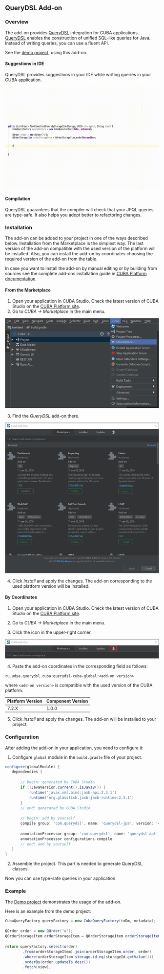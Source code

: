 ## QueryDSL Add-on

### Overview

The add-on provides [QueryDSL](http://www.querydsl.com/) integration for CUBA applications. [QueryDSL](http://www.querydsl.com/) enables the construction of unified SQL-like queries for Java. Instead of writing queries, you can use a fluent API.

See the [demo project](https://github.com/ikuchmin/querydsl-shop), using this add-on.

#### Suggestions in IDE

QueryDSL provides suggestions in your IDE while writing queries in your CUBA application.

![Alt Text](doc/query_dsl_support.gif)

#### Compilation

QueryDSL guarantees that the compiler will check that your JPQL queries are type-safe. It also helps you adopt better to refactoring changes.



### Installation

The add-on can be added to your project in one of the ways described below. Installation from the Marketplace is the simplest way. The last version of the add-on compatible with the used version of the platform will be installed.
Also, you can install the add-on by coordinates choosing the required version of the add-on from the table.

In case you want to install the add-on by manual editing or by building from sources see the complete add-ons installation guide in [CUBA Platform documentation](https://doc.cuba-platform.com/manual-latest/manual.html#app_components_usage).

#### From the Marketplace

1. Open your application in CUBA Studio. Check the latest version of CUBA Studio on the [CUBA Platform site](https://www.cuba-platform.com/download/previous-studio/).
2. Go to *CUBA -> Marketplace* in the main menu.

 ![marketplace](img/marketplace.png)

3. Find the *QueryDSL* add-on there.

 ![addons](img/addons.png)

4. Click *Install* and apply the changes. The add-on corresponding to the used platform version will be installed.

#### By Сoordinates

1. Open your application in CUBA Studio. Check the latest version of CUBA Studio on the [CUBA Platform site](https://www.cuba-platform.com/download/previous-studio/).

2. Go to *CUBA -> Marketplace* in the main menu.

3. Click the icon in the upper-right corner.

 ![by-coordinates](img/by-coordinates.png)

4. Paste the add-on coordinates in the corresponding field as follows:

 `ru.udya.querydsl.cuba:querydsl-cuba-global:<add-on version>`

 where `<add-on version>` is compatible with the used version of the CUBA platform.

 | Platform Version | Component Version |
|-------------------|-------------------|
| 7.2.X             | 1.0.0             |

5. Click *Install* and apply the changes. The add-on will be installed to your project.

### Configuration

After adding the add-on in your application, you need to configure it:

1. Configure `global` module in the `build.gradle` file of your project.

 ```groovy
configure(globalModule) {
    dependencies {
    
        // begin: generated by CUBA Studio
        if (!JavaVersion.current().isJava8()) {
            runtime('javax.xml.bind:jaxb-api:2.3.1')
            runtime('org.glassfish.jaxb:jaxb-runtime:2.3.1')
        }
        // end: generated by CUBA Studio

        // begin: add by yourself
        compile group: 'com.querydsl', name: 'querydsl-jpa', version: '4.1.4'

        annotationProcessor group: 'com.querydsl', name: 'querydsl-apt', version: '4.1.4', classifier: 'jpa'
        annotationProcessor configurations.compile
        // end: add by yourself
    }
} 
```

2. Assemble the project. This part is needed to generate QueryDSL classes.

Now you can use type-safe queries in your application.

### Example

The [Demo project](https://github.com/ikuchmin/querydsl-shop) demonstrates the usage of the add-on.

Here is an example from the demo project:

```java
CubaQueryFactory queryFactory = new CubaQueryFactory(txDm, metadata);

QOrder order = new QOrder("o");
QOrderStorageItem orderStorageItem = QOrderStorageItem.orderStorageItem;

return queryFactory.select(order)
        .from(orderStorageItem).join(orderStorageItem.order, order)
        .where(orderStorageItem.storage.id.eq(storageId.getValue()))
        .orderBy(order.updateTs.desc())
        .fetch(view);
```